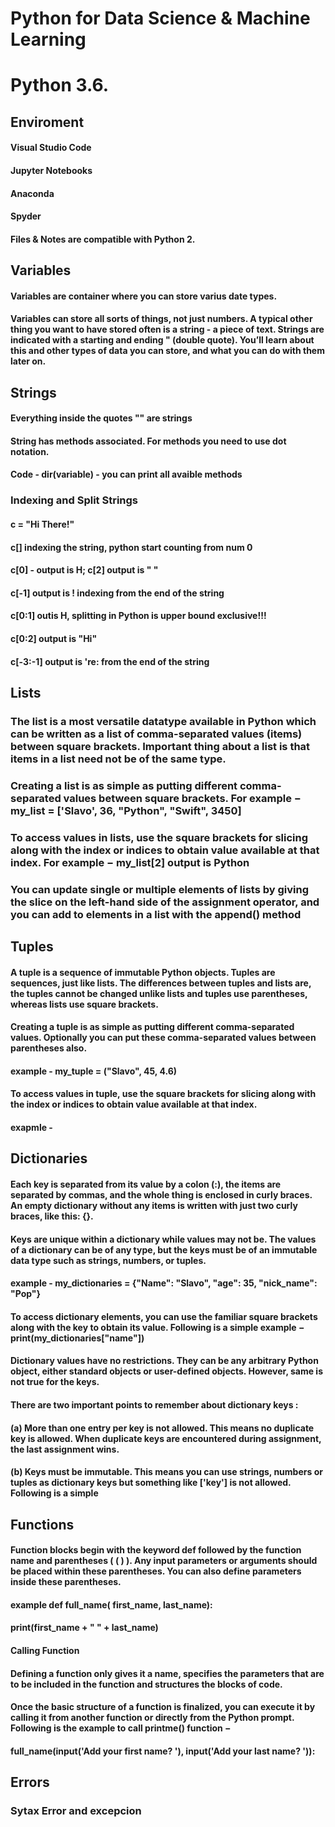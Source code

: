 # Python for Data Science & Machine Learning 
# Python 3.6. 

## Enviroment  

#### Visual Studio Code
#### Jupyter Notebooks 
#### Anaconda 
#### Spyder
#### Files & Notes are compatible with Python 2.


## Variables 
#### Variables are container where you can store varius date types. 
#### Variables can store all sorts of things, not just numbers. A typical other thing you want to have stored often is a string - a piece of text. Strings are indicated with a starting and ending " (double quote). You’ll learn about this and other types of data you can store, and what you can do with them later on.


## Strings
#### Everything inside the quotes "" are strings
#### String has methods associated. For methods you need to use dot notation.
#### Code - dir(variable) -  you can print all avaible methods

### Indexing and Split Strings
#### c = "Hi There!"
#### c[] indexing the string, python start counting from num 0
#### c[0] - output is H; c[2] output is " " 
#### c[-1] output is ! indexing from the end of the string
#### c[0:1] outis H, splitting in Python is upper bound exclusive!!!
#### c[0:2] output is "Hi" 
#### c[-3:-1] output is 're: from the end of the string

## Lists

### The list is a most versatile datatype available in Python which can be written as a list of comma-separated values (items) between square brackets. Important thing about a list is that items in a list need not be of the same type.

### Creating a list is as simple as putting different comma-separated values between square brackets. For example − my_list = ['Slavo', 36, "Python", "Swift", 3450]

### To access values in lists, use the square brackets for slicing along with the index or indices to obtain value available at that index. For example − my_list[2] output is Python

### You can update single or multiple elements of lists by giving the slice on the left-hand side of the assignment operator, and you can add to elements in a list with the append() method 

## Tuples
#### A tuple is a sequence of immutable Python objects. Tuples are sequences, just like lists. The differences between tuples and lists are, the tuples cannot be changed unlike lists and tuples use parentheses, whereas lists use square brackets.

#### Creating a tuple is as simple as putting different comma-separated values. Optionally you can put these comma-separated values between parentheses also. 
#### example - my_tuple = ("Slavo", 45, 4.6)

#### To access values in tuple, use the square brackets for slicing along with the index or indices to obtain value available at that index. 
#### exapmle - 

## Dictionaries 
#### Each key is separated from its value by a colon (:), the items are separated by commas, and the whole thing is enclosed in curly braces. An empty dictionary without any items is written with just two curly braces, like this: {}.

#### Keys are unique within a dictionary while values may not be. The values of a dictionary can be of any type, but the keys must be of an immutable data type such as strings, numbers, or tuples.
#### example - my_dictionaries = {"Name": "Slavo", "age": 35, "nick_name": "Pop"}
#### To access dictionary elements, you can use the familiar square brackets along with the key to obtain its value. Following is a simple example − print(my_dictionaries["name"])

#### Dictionary values have no restrictions. They can be any arbitrary Python object, either standard objects or user-defined objects. However, same is not true for the keys.

#### There are two important points to remember about dictionary keys :

#### (a) More than one entry per key is not allowed. This means no duplicate key is allowed. When duplicate keys are encountered during assignment, the last assignment wins. 

#### (b) Keys must be immutable. This means you can use strings, numbers or tuples as dictionary keys but something like ['key'] is not allowed. Following is a simple 

## Functions

####  Function blocks begin with the keyword def followed by the function name and parentheses ( ( ) ). Any input parameters or arguments should be placed within these parentheses. You can also define parameters inside these parentheses.

#### example def full_name( first_name, last_name): 
####    print(first_name + " " + last_name)

#### Calling Function
#### Defining a function only gives it a name, specifies the parameters that are to be included in the function and structures the blocks of code.

#### Once the basic structure of a function is finalized, you can execute it by calling it from another function or directly from the Python prompt. Following is the example to call printme() function −
#### full_name(input('Add your first name? '), input('Add your last name? ')):

## Errors 
### Sytax Error and excepcion